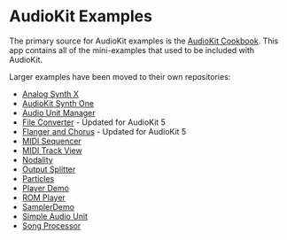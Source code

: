 # AudioKit Examples

The primary source for AudioKit examples is the [AudioKit Cookbook](https://github.com/AudioKit/Cookbook). This app contains all of the mini-examples that used to be included with AudioKit.

Larger examples have been moved to their own repositories:

* [Analog Synth X](https://github.com/AudioKit/AnalogSynthX)
* [AudioKit Synth One](https://github.com/AudioKit/AudioKitSynthOne)
* [Audio Unit Manager](https://github.com/AudioKit/AudioUnitManager)
* [File Converter](https://github.com/AudioKit/FileConverter) - Updated for AudioKit 5
* [Flanger and Chorus](https://github.com/AudioKit/FlangerAndChorus) - Updated for AudioKit 5
* [MIDI Sequencer](https://github.com/AudioKit/MIDISequencer)
* [MIDI Track View](https://github.com/AudioKit/MIDITrackView)
* [Nodality](https://github.com/AudioKit/Nodality)
* [Output Splitter](https://github.com/AudioKit/OutputSplitter)
* [Particles](http://github.com/AudioKit/Particles/)
* [Player Demo](https://github.com/AudioKit/PlayerDemo)
* [ROM Player](https://github.com/AudioKit/ROMPlayer)
* [SamplerDemo](http://github.com/AudioKit/SamplerDemo/)
* [Simple Audio Unit](https://github.com/AudioKit/SimpleAudioUnit)
* [Song Processor](http://github.com/AudioKit/SongProcessor)

